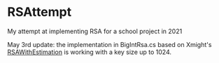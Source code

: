 ﻿# RSAttempt
My attempt at implementing RSA for a school project in 2021

May 3rd update: the implementation in BigIntRsa.cs based on Xmight's [RSAWithEstimation](https://github.com/XMight/RSAwithEstimation) is working with a key size up to 1024.